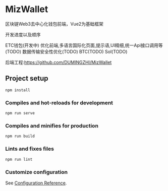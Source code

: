 # MizWallet
区块链Web3去中心化钱包前端，Vue2为基础框架

开发进度以及顺序

ETC钱包(开发中)
优化前端,多语言国际化页面,提示语,UI精细,统一Api接口调用等(TODO)
数据传输安全性优化(TODO)
BTC(TODO)
Sol(TODO)

后端工程:https://github.com/DUMINGZHI/MizWallet

## Project setup
```
npm install
```

### Compiles and hot-reloads for development
```
npm run serve
```

### Compiles and minifies for production
```
npm run build
```

### Lints and fixes files
```
npm run lint
```

### Customize configuration
See [Configuration Reference](https://cli.vuejs.org/config/).
